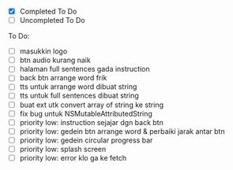 - [x] Completed To Do
- [ ] Uncompleted To Do

To Do: 
- [ ] masukkin logo
- [ ] btn audio kurang naik
- [ ] halaman full sentences gada instruction
- [ ] back btn arrange word frik
- [ ] tts untuk arrange word dibuat string
- [ ] tts untuk full sentences dibuat string
- [ ] buat ext utk convert array of string ke string
- [ ] fix bug untuk NSMutableAttributedString
- [ ] priority low: instruction sejajar dgn back btn
- [ ] priority low: gedein btn arrange word & perbaiki jarak antar btn
- [ ] priority low: gedein circular progress bar
- [ ] priority low: splash screen
- [ ] priority low: error klo ga ke fetch
